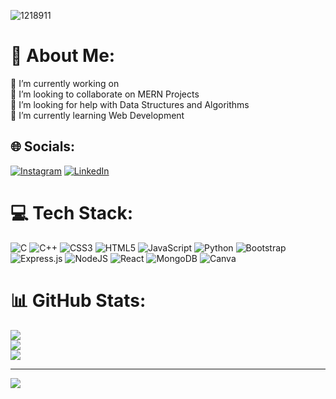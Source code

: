 ![1218911](https://github.com/himu23369/himu23369/assets/97466854/3daf5537-17c0-474d-a7d4-cf1e0932b500)

# 💫 About Me:
🔭 I’m currently working on <br>👯 I’m looking to collaborate on MERN Projects<br>🤝 I’m looking for help with Data Structures and Algorithms<br>🌱 I’m currently learning Web Development


## 🌐 Socials:
[![Instagram](https://img.shields.io/badge/Instagram-%23E4405F.svg?logo=Instagram&logoColor=white)](https://instagram.com/himanshu_rock124) [![LinkedIn](https://img.shields.io/badge/LinkedIn-%230077B5.svg?logo=linkedin&logoColor=white)](https://linkedin.com/in/https://www.linkedin.com/in/himanshu-bansal-a65755224/) 

# 💻 Tech Stack:
![C](https://img.shields.io/badge/c-%2300599C.svg?style=for-the-badge&logo=c&logoColor=white) ![C++](https://img.shields.io/badge/c++-%2300599C.svg?style=for-the-badge&logo=c%2B%2B&logoColor=white) ![CSS3](https://img.shields.io/badge/css3-%231572B6.svg?style=for-the-badge&logo=css3&logoColor=white) ![HTML5](https://img.shields.io/badge/html5-%23E34F26.svg?style=for-the-badge&logo=html5&logoColor=white) ![JavaScript](https://img.shields.io/badge/javascript-%23323330.svg?style=for-the-badge&logo=javascript&logoColor=%23F7DF1E) ![Python](https://img.shields.io/badge/python-3670A0?style=for-the-badge&logo=python&logoColor=ffdd54) ![Bootstrap](https://img.shields.io/badge/bootstrap-%23563D7C.svg?style=for-the-badge&logo=bootstrap&logoColor=white) ![Express.js](https://img.shields.io/badge/express.js-%23404d59.svg?style=for-the-badge&logo=express&logoColor=%2361DAFB) ![NodeJS](https://img.shields.io/badge/node.js-6DA55F?style=for-the-badge&logo=node.js&logoColor=white) ![React](https://img.shields.io/badge/react-%2320232a.svg?style=for-the-badge&logo=react&logoColor=%2361DAFB) ![MongoDB](https://img.shields.io/badge/MongoDB-%234ea94b.svg?style=for-the-badge&logo=mongodb&logoColor=white) ![Canva](https://img.shields.io/badge/Canva-%2300C4CC.svg?style=for-the-badge&logo=Canva&logoColor=white)

<!-- # 🧰 Toolbox

<p align="center">
  <img src="https://cdn.worldvectorlogo.com/logos/c.svg" alt="C Logo" width="50" height="50"/>
  <img src="https://cdn.worldvectorlogo.com/logos/cpp.svg" alt="C++ Logo" width="50" height="50"/>
  <img src="https://cdn.jsdelivr.net/gh/devicons/devicon/icons/css3/css3-original-wordmark.svg"  alt="Css Logo" width="50" height="50" />
  <img src="https://cdn.worldvectorlogo.com/logos/html5.svg" alt="HTML5 Logo" width="50" height="50"/>
  <img src="https://cdn.worldvectorlogo.com/logos/javascript.svg" alt="JavaScript Logo" width="50" height="50"/>
  <img src="https://cdn.worldvectorlogo.com/logos/python.svg" alt="Python Logo" width="50" height="50"/>
  <img src="https://cdn.worldvectorlogo.com/logos/bootstrap.svg" alt="Bootstrap Logo" width="50" height="50"/>
  <img src="https://cdn.worldvectorlogo.com/logos/express.svg" alt="Express.js Logo" width="50" height="50"/>
  <img src="https://cdn.worldvectorlogo.com/logos/nodejs.svg" alt="NodeJS Logo" width="50" height="50"/>
  <img src="https://cdn.worldvectorlogo.com/logos/react.svg" alt="React Logo" width="50" height="50"/>
  <img src="https://cdn.worldvectorlogo.com/logos/mongodb.svg" alt="MongoDB Logo" width="50" height="50"/>
  <img src="https://cdn.worldvectorlogo.com/logos/canva.svg" alt="Canva Logo" width="50" height="50"/>
</p>
 -->

# 📊 GitHub Stats:
![](https://github-readme-stats.vercel.app/api?username=himu23369&theme=dark&hide_border=false&include_all_commits=false&count_private=false)<br/>
![](https://github-readme-streak-stats.herokuapp.com/?user=himu23369&theme=dark&hide_border=false)<br/>
![](https://github-readme-stats.vercel.app/api/top-langs/?username=himu23369&theme=dark&hide_border=false&include_all_commits=false&count_private=false&layout=compact)

---
[![](https://visitcount.itsvg.in/api?id=himu23369&icon=0&color=0)](https://visitcount.itsvg.in)

<!-- Proudly created with GPRM ( https://gprm.itsvg.in ) -->
